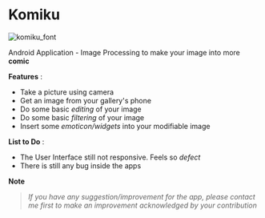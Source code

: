 # Komiku
![komiku_font](https://user-images.githubusercontent.com/16315641/36162642-903e5eb4-1119-11e8-8929-00317fcbebd6.png)

Android Application - Image Processing to make your image into more **comic**

**Features** :
* Take a picture using camera
* Get an image from your gallery's phone
* Do some basic _editing_ of your image
* Do some basic _filtering_ of your image
* Insert some _emoticon/widgets_ into your modifiable image

**List to Do** :
* The User Interface still not responsive. Feels so _defect_
* There is still any bug inside the apps

**Note** 
> _If you have any suggestion/improvement for the app, please contact me first to make an improvement acknowledged by your contribution_

